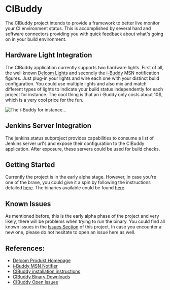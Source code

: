 # CIBuddy

The CIBuddy project intends to provide a framework to better live monitor your
CI environment status. This is accomplished by several hard and software connectors
providing you with quick feedback about what's going on in your build environment.

## Hardware Light Integration

The CIBuddy application currently supports two hardware lights. First of all, the
well known [Delcom Lights][1] and secondly the [i-Buddy][2] MSN notification figures. 
Just plug-in your lights and wire each one with your distinct build configuration. 
You could use multiple lights and also mix and match different types of lights to 
indicate your build status independently for each project for instance. The cool 
thing is that an i-Buddy only costs about 10$, which is a very cool price for the fun.

![The i-Buddy for instance...][3] 

## Jenkins Server Integration

The jenkins.status subproject provides capabilities to consume a list of Jenkins
server url's and expose their configuration to the CIBuddy application. After exposure,
these servers could be used for build checks.

## Getting Started

Currently the project is in the early alpha stage. However, in case you're one of
the brave, you could give it a spin by following the instructions detailed [here][5].
The binaries available could be found [here][6].

## Known Issues

As mentioned before, this is the early alpha phase of the project and very likely,
there will be problems when trying to run the binary. You could find all known issues
in the [Issues Section][6] of this project. In case you encounter a new one, please 
do not hesitate to open an issue here as well.

## References:

* [Delcom Produkt Homepage][1]
* [i-Buddy MSN Notifier][2]
* [CIBuddy installation instructions][5]
* [CIBuddy Binary Downloads][6]
* [CIBuddy Open Issues][7]

[1]: http://www.delcomproducts.com/products_usblmp.asp "Delcom Produkt Homepage"
[2]: http://www.i-buddy.com/ "i-Buddy MSN Notifier"
[3]: https://github.com/glueckkanja/LyncFellow/blob/gh-pages/img/ibuddy-fly.gif?raw=true 
    "Image provided by the https://github.com/glueckkanja/LyncFellow project, also doing cool stuff with the i-buddy"
[4]: http://www.delcomproducts.com/images/Beacon3C.jpg "Delcom GII Beacon Light as supported by CIBuddy"
[5]: https://github.com/cibuddy/cibuddy/tree/master/distributions/pax.assembly "CIBuddy installation instructions"
[6]: https://github.com/cibuddy/cibuddy/downloads "CIBuddy Binary Downloads"
[7]: https://github.com/cibuddy/cibuddy/issues "CIBuddy Open Issues"